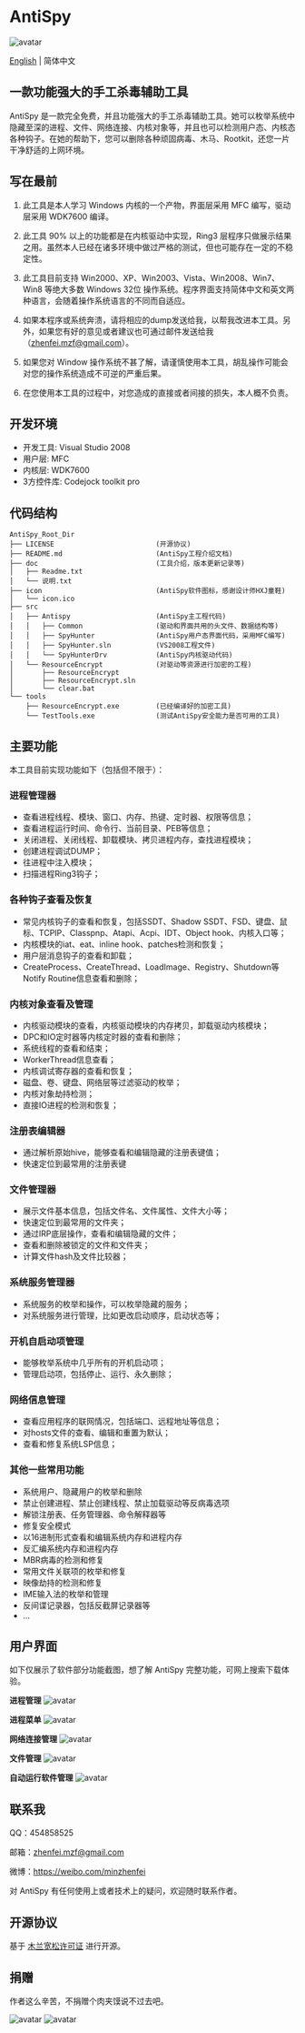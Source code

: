 # AntiSpy

![avatar](icon/icon.ico)

[English](./README.md) | 简体中文

## 一款功能强大的手工杀毒辅助工具

AntiSpy 是一款完全免费，并且功能强大的手工杀毒辅助工具。她可以枚举系统中隐藏至深的进程、文件、网络连接、内核对象等，并且也可以检测用户态、内核态各种钩子。在她的帮助下，您可以删除各种顽固病毒、木马、Rootkit，还您一片干净舒适的上网环境。

## 写在最前

1. 此工具是本人学习 Windows 内核的一个产物，界面层采用 MFC 编写，驱动层采用 WDK7600 编译。

2. 此工具 90% 以上的功能都是在内核驱动中实现，Ring3 层程序只做展示结果之用。虽然本人已经在诸多环境中做过严格的测试，但也可能存在一定的不稳定性。

3. 此工具目前支持 Win2000、XP、Win2003、Vista、Win2008、Win7、Win8 等绝大多数 Windows 32位 操作系统。程序界面支持简体中文和英文两种语言，会随着操作系统语言的不同而自适应。

4. 如果本程序或系统奔溃，请将相应的dump发送给我，以帮我改进本工具。另外，如果您有好的意见或者建议也可通过邮件发送给我（zhenfei.mzf@gmail.com）。

5. 如果您对 Window 操作系统不甚了解，请谨慎使用本工具，胡乱操作可能会对您的操作系统造成不可逆的严重后果。

6. 在您使用本工具的过程中，对您造成的直接或者间接的损失，本人概不负责。

## 开发环境

* 开发工具: Visual Studio 2008
* 用户层: MFC
* 内核层: WDK7600
* 3方控件库: Codejock toolkit pro

## 代码结构

```shell
AntiSpy_Root_Dir
├── LICENSE                         (开源协议)
├── README.md                       (AntiSpy工程介绍文档)
├── doc                             (工具介绍，版本更新记录等)
│   ├── Readme.txt
│   └── 说明.txt
├── icon                            (AntiSpy软件图标，感谢设计师HXJ童鞋)
│   └── icon.ico
├── src
│   ├── Antispy                     (AntiSpy主工程代码)
│   │   ├── Common                  (驱动和界面共用的头文件、数据结构等)
│   │   ├── SpyHunter               (AntiSpy用户态界面代码，采用MFC编写)
│   │   ├── SpyHunter.sln           (VS2008工程文件)
│   │   └── SpyHunterDrv            (AntiSpy内核驱动代码)
│   └── ResourceEncrypt             (对驱动等资源进行加密的工程)
│       ├── ResourceEncrypt
│       ├── ResourceEncrypt.sln
│       └── clear.bat
└── tools
    ├── ResourceEncrypt.exe         (已经编译好的加密工具)
    └── TestTools.exe               (测试AntiSpy安全能力是否可用的工具)
```

## 主要功能

本工具目前实现功能如下（包括但不限于）：

### 进程管理器

* 查看进程线程、模块、窗口、内存、热键、定时器、权限等信息；
* 查看进程运行时间、命令行、当前目录、PEB等信息；
* 关闭进程、关闭线程、卸载模块、拷贝进程内存，查找进程模块；
* 创建进程调试DUMP；
* 往进程中注入模块；
* 扫描进程Ring3钩子；

### 各种钩子查看及恢复

* 常见内核钩子的查看和恢复，包括SSDT、Shadow SSDT、FSD、键盘、鼠标、TCPIP、Classpnp、Atapi、Acpi、IDT、Object hook、内核入口等；
* 内核模块的iat、eat、inline hook、patches检测和恢复；
* 用户层消息钩子的查看和卸载；
* CreateProcess、CreateThread、LoadImage、Registry、Shutdown等Notify Routine信息查看和删除；

### 内核对象查看及管理

* 内核驱动模块的查看，内核驱动模块的内存拷贝，卸载驱动内核模块；
* DPC和IO定时器等内核定时器的查看和删除；
* 系统线程的查看和结束；
* WorkerThread信息查看；
* 内核调试寄存器的查看和恢复；
* 磁盘、卷、键盘、网络层等过滤驱动的枚举；
* 内核对象劫持检测；
* 直接IO进程的检测和恢复；

### 注册表编辑器

* 通过解析原始hive，能够查看和编辑隐藏的注册表键值；
* 快速定位到最常用的注册表键

### 文件管理器

* 展示文件基本信息，包括文件名、文件属性、文件大小等；
* 快速定位到最常用的文件夹；
* 通过IRP底层操作，查看和编辑隐藏的文件；
* 查看和删除被锁定的文件和文件夹；
* 计算文件hash及文件比较器；

### 系统服务管理器

* 系统服务的枚举和操作，可以枚举隐藏的服务；
* 对系统服务进行管理，比如更改启动顺序，启动状态等；

### 开机自启动项管理

* 能够枚举系统中几乎所有的开机启动项；
* 管理启动项，包括停止、运行、永久删除；

### 网络信息管理

* 查看应用程序的联网情况，包括端口、远程地址等信息；
* 对hosts文件的查看、编辑和重置为默认；
* 查看和修复系统LSP信息；

### 其他一些常用功能

* 系统用户、隐藏用户的枚举和删除
* 禁止创建进程、禁止创建线程、禁止加载驱动等反病毒选项
* 解锁注册表、任务管理器、命令解释器等
* 修复安全模式
* 以16进制形式查看和编辑系统内存和进程内存
* 反汇编系统内存和进程内存
* MBR病毒的检测和修复
* 常用文件关联项的枚举和修复
* 映像劫持的检测和修复
* IME输入法的枚举和管理
* 反间谍记录器，包括反截屏记录器等
* ...

## 用户界面

如下仅展示了软件部分功能截图，想了解 AntiSpy 完整功能，可网上搜索下载体验。

**进程管理**
![avatar](images/process_tree.png)

**进程菜单**
![avatar](images/process_menu.png)

**网络连接管理**
![avatar](images/network.png)

**文件管理**
![avatar](images/file_manager.png)

**自动运行软件管理**
![avatar](images/autorun.png)

## 联系我

QQ：454858525

邮箱：zhenfei.mzf@gmail.com

微博：https://weibo.com/minzhenfei

对 AntiSpy 有任何使用上或者技术上的疑问，欢迎随时联系作者。

## 开源协议

基于 [木兰宽松许可证](https://license.coscl.org.cn/MulanPSL/) 进行开源。

## 捐赠

作者这么辛苦，不捐赠个肉夹馍说不过去吧。

![avatar](donate/WeChat.png)  ![avatar](donate/AliPay.png)
